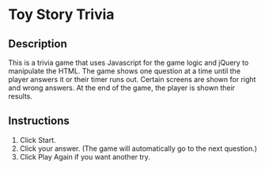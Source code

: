 # Toy Story Trivia
## Description
This is a trivia game that uses Javascript for the game logic and jQuery to manipulate the HTML. The game shows one question at a time until the player answers it or their timer runs out. Certain screens are shown for right and wrong answers. At the end of the game, the player is shown their results.

## Instructions
1. Click Start.
2. Click your answer. (The game will automatically go to the next question.)
3. Click Play Again if you want another try.